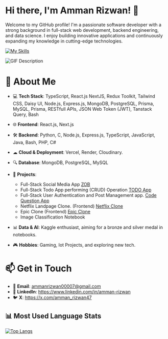 # Hi there, I'm Amman Rizwan! 👋

Welcome to my GitHub profile! I'm a passionate software developer with a strong background in full-stack web development, backend engineering, and data science. I enjoy building innovative applications and continuously expanding my knowledge in cutting-edge technologies.

[![My Skills](https://skillicons.dev/icons?i=js,ts,html,css,nodejs,py,express,tailwind,prisma,postgres,postman,mysql,vite,mongodb,nextjs)](https://skillicons.dev)

![GIF Description](https://gifdb.com/images/high/azure-lane-cute-anime-typing-fast-bctubdjt5d0eikl8.webp)




# 🚀 About Me

- 💻 **Tech Stack**: TypeScript, React.js NextJS, Redux Toolkit, Tailwind CSS, Daisy UI, Node.js, Express.js, MongoDB, PostgreSQL, Prisma, MySQL, Prisma, RESTfull APIs, JSON Web Token (JWT), Tanstack Query, Bash
- 🌐 **Frontend**: React.js, Next.js
- 🛠 **Backend**: Python, C, Node.js, Express.js, TypeScript, JavaScript, Java, Bash, PHP, C#
- ☁ **Cloud & Deployment**: Vercel, Render, Cloudinary.
- 🔍 **Database**: MongoDB, PostgreSQL, MySQL

- 🤖 **Projects**:
  - Full-Stack Social Media App [ZOB](https://zen-organized-blog.vercel.app)
  - Full-Stack Todo App performing (CRUD) Operation [TODO App](https://todo-app-two-delta-77.vercel.app/)  
  - Full-Stack User Authentication and Post Management app. [Code Question App](https://question-client-gamma.vercel.app/)
  - Netflix Landpage Clone. (Frontend) [Netflix Clone](https://stream-app-nu.vercel.app/)  
  - Epic Clone (Frontend)  [Epic Clone](https://epic-clone-zeta.vercel.app/)
  - Image Classification Notebook
    
- 📊 **Data & AI**: Kaggle enthusiast, aiming for a bronze and silver medal in notebooks.
- 🎮 **Hobbies**: Gaming, Iot Projects, and exploring new tech.

# 📫 Get in Touch

- 📧 **Email**: ammanrizwan00007@gmail.com
- 💼 **LinkedIn**: https://www.linkedin.com/in/amman-rizwan
- 🐦 **X**: https://x.com/amman_rizwan47

## 📊 Most Used Language Stats 

[![Top Langs](https://github-readme-stats.vercel.app/api/top-langs/?username=AmmanRizwan&layout=donut-vertical)](https://github.com/AmmanRizwan/github-readme-stats)

